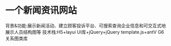 # 一个新闻资讯网站
背景&功能:展示新闻活动、建立顾客投诉平台、可搜索查询企业信息和可交互式地展示人员结构图等 
技术栈:H5+layui UI库+jQuery+jQuery template.js+antV G6关系图类库